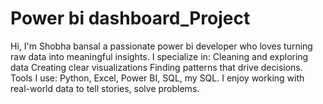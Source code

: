 # Power bi dashboard_Project
Hi, I'm Shobha bansal a passionate power bi developer who loves turning raw data into meaningful insights. I specialize in:  Cleaning and exploring data  Creating clear visualizations  Finding patterns that drive decisions. Tools I use: Python, Excel, Power BI, SQL, my SQL. I enjoy working with real-world data to tell stories, solve problems.
